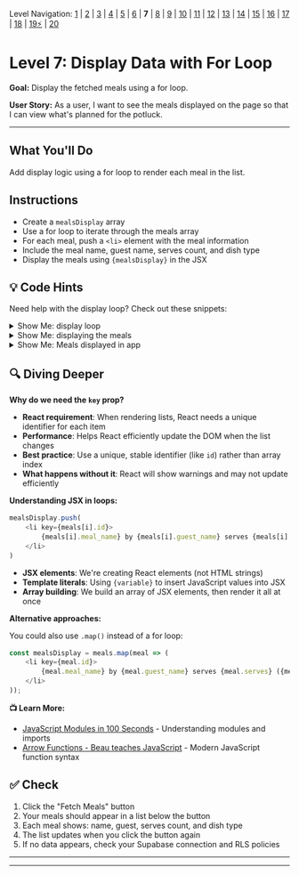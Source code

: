 Level Navigation: [1](./db-mini-project-lv-1.md) | [2](./db-mini-project-lv-2.md) | [3](./db-mini-project-lv-3.md) | [4](./db-mini-project-lv-4.md) | [5](./db-mini-project-lv-5.md) | [6](./db-mini-project-lv-6.md) | **7** | [8](./db-mini-project-lv-8.md) | [9](./db-mini-project-lv-9.md) | [10](./db-mini-project-lv-10.md) | [11](./db-mini-project-lv-11.md) | [12](./db-mini-project-lv-12.md) | [13](./db-mini-project-lv-13.md) | [14](./db-mini-project-lv-14.md) | [15](./db-mini-project-lv-15.md) | [16](./db-mini-project-lv-16.md) | [17](./db-mini-project-lv-17.md) | [18](./db-mini-project-lv-18.md) | [19⚡](./db-mini-project-lv-19.md) | [20](./db-mini-project-lv-20.md)

# Level 7: Display Data with For Loop

**Goal:** Display the fetched meals using a for loop.

**User Story:** As a user, I want to see the meals displayed on the page so that I can view what's planned for the potluck.

---

## What You'll Do

Add display logic using a for loop to render each meal in the list.

## Instructions

- Create a `mealsDisplay` array
- Use a for loop to iterate through the meals array
- For each meal, push a `<li>` element with the meal information
- Include the meal name, guest name, serves count, and dish type
- Display the meals using `{mealsDisplay}` in the JSX

## 💡 Code Hints

Need help with the display loop? Check out these snippets:

<details>
<summary>Show Me: display loop</summary>

<pre><code class="language-javascript">const mealsDisplay = []
for (let i = 0; i &lt; meals.length; i++) {
    mealsDisplay.push(
        &lt;li key={meals[i].id}&gt; 
            {meals[i].meal_name} by {meals[i].guest_name} serves {meals[i].serves} ( {meals[i].kind_of_dish} ) 
        &lt;/li&gt;
    )
}
</code></pre>

</details>

<details>
<summary>Show Me: displaying the meals</summary>

<pre><code class="language-javascript">&lt;ul&gt;
    {mealsDisplay}
&lt;/ul&gt;
</code></pre>

</details>

<details>
<summary>Show Me: Meals displayed in app</summary>

<img src="../docs/01-screenshot-list-meals.png" alt="Meals displayed in app" />

</details>

## 🔍 Diving Deeper

**Why do we need the `key` prop?**

- **React requirement**: When rendering lists, React needs a unique identifier for each item
- **Performance**: Helps React efficiently update the DOM when the list changes
- **Best practice**: Use a unique, stable identifier (like `id`) rather than array index
- **What happens without it**: React will show warnings and may not update efficiently

**Understanding JSX in loops:**

```javascript
mealsDisplay.push(
    <li key={meals[i].id}> 
        {meals[i].meal_name} by {meals[i].guest_name} serves {meals[i].serves} ( {meals[i].kind_of_dish} ) 
    </li>
)
```

- **JSX elements**: We're creating React elements (not HTML strings)
- **Template literals**: Using `{variable}` to insert JavaScript values into JSX
- **Array building**: We build an array of JSX elements, then render it all at once

**Alternative approaches:**

You could also use `.map()` instead of a for loop:
```javascript
const mealsDisplay = meals.map(meal => (
    <li key={meal.id}>
        {meal.meal_name} by {meal.guest_name} serves {meal.serves} ({meal.kind_of_dish})
    </li>
));
```

**📺 Learn More:**
- [JavaScript Modules in 100 Seconds](https://www.youtube.com/watch?v=qgRUr-YUk1Q) - Understanding modules and imports
- [Arrow Functions - Beau teaches JavaScript](https://www.youtube.com/watch?v=22fyYvxz-do) - Modern JavaScript function syntax

## ✅ Check

1. Click the "Fetch Meals" button
2. Your meals should appear in a list below the button
3. Each meal shows: name, guest, serves count, and dish type
4. The list updates when you click the button again
5. If no data appears, check your Supabase connection and RLS policies

---

---